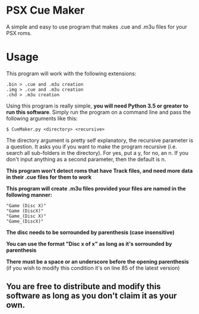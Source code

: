 # PSX Cue Maker
A simple and easy to use program that makes .cue and .m3u files for your PSX roms.

# Usage
This program will work with the following extensions:

```
.bin > .cue and .m3u creation
.img > .cue and .m3u creation
.chd > .m3u creation
```

Using this program is really simple, **you will need Python 3.5 or greater to run this software**. Simply run the program on a command line and pass the following arguments like this:

```
$ CueMaker.py <directory> <recursive>
```

The directory argument is pretty self explanatory, the recursive parameter is a question. It asks you if you want to make the program recursive (i.e. search all sub-folders in the directory). For yes, put a y, for no, an n. If you don't input anything as a second parameter, then the default is n.

**This program won't detect roms that have Track files, and need more data in their .cue files for them to work**

**This program will create .m3u files provided your files are named in the following manner:**

```
"Game (Disc X)"
"Game (DiscX)"
"Game_(Disc X)"
"Game_(DiscX)"
```
 **The disc needs to be sorrounded by parenthesis (case insensitive)**
 
 **You can use the format "Disc x of x" as long as it's sorrounded by parenthesis**
 
 **There must be a space or an underscore before the opening parenthesis** (if you wish to modify this condition it's on line 85 of the latest version)
 
 ## You are free to distribute and modify this software as long as you don't claim it as your own.

